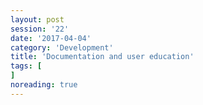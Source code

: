 ```yaml
--- 
layout: post 
session: '22' 
date: '2017-04-04' 
category: 'Development' 
title: 'Documentation and user education' 
tags: [] 
noreading: true
--- 
```


<excerpt/>
